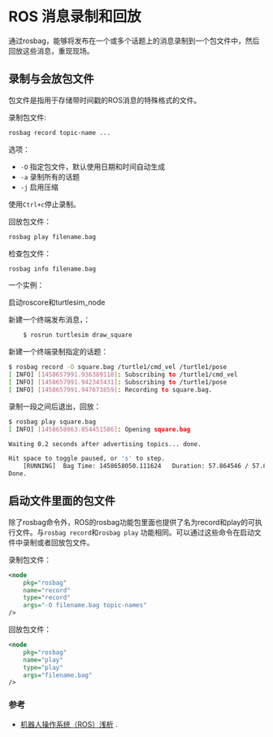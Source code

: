 # ROS 消息录制和回放

通过rosbag，能够将发布在一个或多个话题上的消息录制到一个包文件中，然后回放这些消息，重现现场。

## 录制与会放包文件

包文件是指用于存储带时间戳的ROS消息的特殊格式的文件。

录制包文件:
``` bash
rosbag record topic-name ...
```	
选项：

- `-O` 指定包文件，默认使用日期和时间自动生成
- `-a` 录制所有的话题
- `-j` 启用压缩

使用`Ctrl+c`停止录制。

回放包文件：
``` bash
rosbag play filename.bag
```	
检查包文件：
``` bash
rosbag info filename.bag
```	

一个实例：

启动roscore和turtlesim_node

新建一个终端发布消息，：
``` bash
	$ rosrun turtlesim draw_square 
```
新建一个终端录制指定的话题：
``` bash
$ rosbag record -O square.bag /turtle1/cmd_vel /turtle1/pose
[ INFO] [1458657991.936389118]: Subscribing to /turtle1/cmd_vel
[ INFO] [1458657991.942343431]: Subscribing to /turtle1/pose
[ INFO] [1458657991.947673859]: Recording to square.bag.
```
录制一段之间后退出，回放：
``` bash
$ rosbag play square.bag 
[ INFO] [1458658063.854451586]: Opening square.bag

Waiting 0.2 seconds after advertising topics... done.

Hit space to toggle paused, or 's' to step.
	[RUNNING]  Bag Time: 1458658050.111624   Duration: 57.864546 / 57.895861     
Done.
```
## 启动文件里面的包文件

除了rosbag命令外，ROS的rosbag功能包里面也提供了名为record和play的可执行文件。与`rosbag record`和`rosbag play` 功能相同。可以通过这些命令在启动文件中录制或者回放包文件。

录制包文件：
``` xml
<node
	pkg="rosbag"
	name="record"
	type="record"
	args="-O filename.bag topic-names"
/>
```
回放包文件：
``` xml
<node
	pkg="rosbag"
	name="play"
	type="play"
	args="filename.bag"
/>
```
### 参考

- [机器人操作系统（ROS）浅析](http://books.exbot.net/gentleros) .
